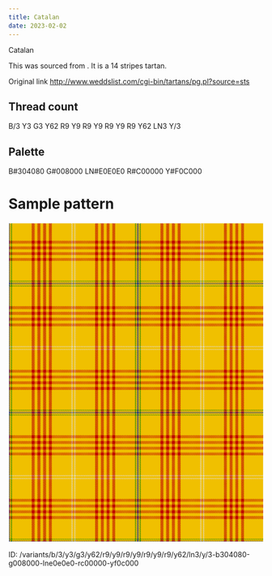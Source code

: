 ```yaml
---
title: Catalan
date: 2023-02-02
---
```

Catalan

This was sourced from <no value>.  It is a 14 stripes tartan.

Original link http://www.weddslist.com/cgi-bin/tartans/pg.pl?source=sts

## Thread count
B/3 Y3 G3 Y62 R9 Y9 R9 Y9 R9 Y9 R9 Y62 LN3 Y/3

## Palette
B#304080 G#008000 LN#E0E0E0 R#C00000 Y#F0C000

# Sample pattern

![Tartan detail](tartan.png "B/3 Y3 G3 Y62 R9 Y9 R9 Y9 R9 Y9 R9 Y62 LN3 Y/3 tartan")

ID: /variants/b/3/y3/g3/y62/r9/y9/r9/y9/r9/y9/r9/y62/ln3/y/3-b304080-g008000-lne0e0e0-rc00000-yf0c000